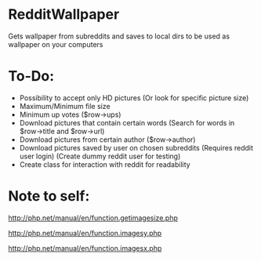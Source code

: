 # RedditWallpaper
Gets wallpaper from subreddits and saves to local dirs to be used as wallpaper on your computers

# To-Do:

* Possibility to accept only HD pictures (Or look for specific picture size)
* Maximum/Minimum file size
* Minimum up votes ($row->ups)
* Download pictures that contain certain words (Search for words in $row->title and $row->url)
* Download pictures from certain author ($row->author)
* Download pictures saved by user on chosen subreddits (Requires reddit user login) (Create dummy reddit user for testing)
* Create class for interaction with reddit for readability

# Note to self:
http://php.net/manual/en/function.getimagesize.php

http://php.net/manual/en/function.imagesy.php

http://php.net/manual/en/function.imagesx.php
